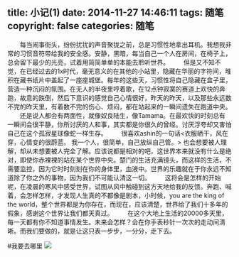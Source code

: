 title: 小记(1)
date: 2014-11-27 14:46:11
tags: 随笔
copyright: false
categories: 随笔
---
 　　每当闹事街头，纷纷扰扰的声音聚拢之前，总是习惯性地拿出耳机。我想我非常的习惯音符带给我的安全感。安静，黑暗，每当自己一个人在房间，在椅子上，总会留下最少的光亮，试着用简简单单的本能去聆听世界。
    　　但是又不知不觉，在已经过去的1x时代，毫无意义的在其他的小站里，隐藏在华丽的字符间，堆积在藏书纸片中盖起了一座座城堡。每年的这些天，习惯性将自己隐藏在盒子里，营造一种沉闷的氛围。在无人的半夜里哼着歌，在12点钟寂寞的赛道上欢快的奔跑，故意的跌倒，然后下意识的感觉自己心情很好，昨天的昨天，以及那些永远数不完的昨天里，有着数不完的伤心、烦闷，都在站起来的一瞬间遗失在跑道中央。
     　　还是说人都会有两面性，就像奴良陆生，像Tamama。在最欢快的时刻总有一瞬间会很平静，你所讨厌的人和事，其实都是你很久的曾经。讨厌浮夸却又害怕自己在这个孤寂星球像蛇一样生存。
    　　很喜欢ashin的一句话<衣服晒干，风在穿，心情变的很蔚蓝。 我一个人，很简单，自己放纵自己管。> 也会想要被人理解，却从未想要被人完全了解。应该说都是相对的吧，这世界本来就没有什么是绝对，即使你赤裸裸的站在某个世界中央。楚门的生活充满镜头，而这样的生活，不需要监控，因为它时时刻刻在你的身体里，血液中。世界的乐趣就在于你永远不知道除了你之外的事物，因为我们不可能认清这一切。
    　　这将会是怎样的开始呢，在凌晨的寒风中感受世界，试图从风中触碰到这方天地给我的反馈。奔跑、喊着，会怎样怎样，才发现人生真的不都像是剧本，小时候，you are  the king of the world，整个世界都是为你存在，而现在，应该清楚，世界给了我们十多年的假象，感谢这个世界让我们都天真过。
    　　在这个大地上生活的20000多天里，每一天都有你不知道事情发生。未来会怎样？会在你手表秒针一次次的走动间清晰。而我们要做的，就是让这只表一步步，一分分，走下去。

#我要去哪里
![](http://7xowaa.com1.z0.glb.clouddn.com/asinecat.jpg)